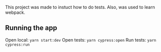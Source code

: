 This project was made to instuct how to do tests. Also, was used to learn webpack.

## Running the app

Open local: `yarn start:dev`
Open tests: `yarn cypress:open`
Run tests: `yarn cypress:run`
